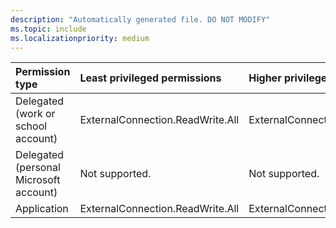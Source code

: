 ```yaml
---
description: "Automatically generated file. DO NOT MODIFY"
ms.topic: include
ms.localizationpriority: medium
---
```


|Permission type|Least privileged permissions|Higher privileged permissions|
|:---|:---|:---|
|Delegated (work or school account)|ExternalConnection.ReadWrite.All|ExternalConnection.ReadWrite.OwnedBy|
|Delegated (personal Microsoft account)|Not supported.|Not supported.|
|Application|ExternalConnection.ReadWrite.All|ExternalConnection.ReadWrite.OwnedBy|

